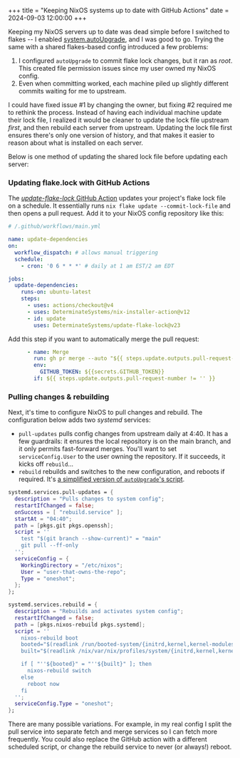 +++
title = "Keeping NixOS systems up to date with GitHub Actions"
date = 2024-09-03 12:00:00
+++

<span class="caps">Keeping my NixOS</span> servers up to date was dead simple before I switched to flakes -- I enabled
[system.autoUpgrade][auto-upgrade], and I was good to go. Trying the same with a shared flakes-based config introduced a
few problems:

 1. I configured `autoUpgrade` to commit flake lock changes, but it ran as _root_. This created file permission issues
    since my user owned my NixOS config.
 2. Even when committing worked, each machine piled up slightly different commits waiting for me to upstream.

I could have fixed issue #1 by changing the owner, but fixing #2 required me to rethink the process. Instead of having
each individual machine update their lock file, I realized it would be cleaner to update the lock file upstream _first_,
and then rebuild each server from upstream. Updating the lock file first ensures there's only one version of history,
and that makes it easier to reason about what is installed on each server.

Below is one method of updating the shared lock file before updating each server:

### Updating flake.lock with GitHub Actions

The [_update-flake-lock_ GitHub Action][action] updates your project's flake lock file on a schedule. It essentially runs
`nix flake update --commit-lock-file` and then opens a pull request. Add it to your NixOS config repository like this:

```yaml
# /.github/workflows/main.yml

name: update-dependencies
on:
  workflow_dispatch: # allows manual triggering
  schedule:
    - cron: '0 6 * * *' # daily at 1 am EST/2 am EDT

jobs:
  update-dependencies:
    runs-on: ubuntu-latest
    steps:
      - uses: actions/checkout@v4
      - uses: DeterminateSystems/nix-installer-action@v12
      - id: update
        uses: DeterminateSystems/update-flake-lock@v23
```

Add this step if you want to automatically merge the pull request:

```yaml
      - name: Merge
        run: gh pr merge --auto "${{ steps.update.outputs.pull-request-number }}" --rebase
        env:
          GITHUB_TOKEN: ${{secrets.GITHUB_TOKEN}}
        if: ${{ steps.update.outputs.pull-request-number != '' }}
```

### Pulling changes & rebuilding

Next, it's time to configure NixOS to pull changes and rebuild. The configuration below adds two _systemd_ services:

* `pull-updates` pulls config changes from upstream daily at 4:40. It has a few guardrails: it ensures the local
  repository is on the main branch, and it only permits fast-forward merges. You'll want to set `serviceConfig.User` to
  the user owning the repository. If it succeeds, it kicks off `rebuild`...
* `rebuild` rebuilds and switches to the new configuration, and reboots if required. It's
  [a simplified version of `autoUpgrade`'s script][auto-upgrade-script].

```nix
systemd.services.pull-updates = {
  description = "Pulls changes to system config";
  restartIfChanged = false;
  onSuccess = [ "rebuild.service" ];
  startAt = "04:40";
  path = [pkgs.git pkgs.openssh];
  script = ''
    test "$(git branch --show-current)" = "main"
    git pull --ff-only
  '';
  serviceConfig = {
    WorkingDirectory = "/etc/nixos";
    User = "user-that-owns-the-repo";
    Type = "oneshot";
  };
};

systemd.services.rebuild = {
  description = "Rebuilds and activates system config";
  restartIfChanged = false;
  path = [pkgs.nixos-rebuild pkgs.systemd];
  script = ''
    nixos-rebuild boot
    booted="$(readlink /run/booted-system/{initrd,kernel,kernel-modules})"
    built="$(readlink /nix/var/nix/profiles/system/{initrd,kernel,kernel-modules})"

    if [ "''${booted}" = "''${built}" ]; then
      nixos-rebuild switch
    else
      reboot now
    fi
  '';
  serviceConfig.Type = "oneshot";
};
```

There are many possible variations. For example, in my real config I split the pull service into separate fetch and
merge services so I can fetch more frequently. You could also replace the GitHub action with a different scheduled
script, or change the rebuild service to never (or always!) reboot.

[auto-upgrade]: https://search.nixos.org/options?show=system.autoUpgrade.enable
[auto-upgrade-script]: https://github.com/NixOS/nixpkgs/blob/6e99f2a27d600612004fbd2c3282d614bfee6421/nixos/modules/tasks/auto-upgrade.nix#L209-L256
[action]: https://github.com/DeterminateSystems/update-flake-lock
